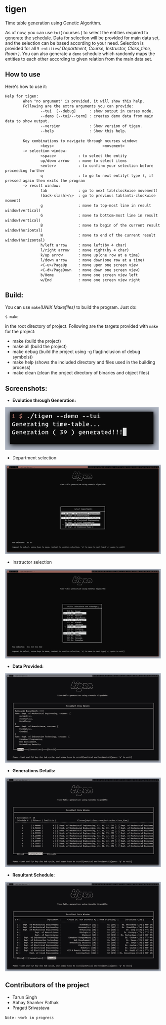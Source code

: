 # tigen

Time table generation using Genetic Algorithm.

As of now, you can use `tui`( ncurses ) to select the entities required to
generate the schedule. Data for selection will be provided for main data set,
and the selection can be based according to your need. Selection is provided
for all `5 entities`_( Department, Course, Instructor, Class_time, Room )_. You
can also generate a `demo` schedule which randomly maps the entities to
each other according to given relation from the main data set.

## How to use

Here's how to use it:

```
Help for tigen:
        When "no argument" is provided, it will show this help.
        Following are the extra arguments you can provide:
                --tui  [--debug]      : show output in curses mode.
                --demo [--tui/--term] : creates demo data from main data to show output.
                --version             : Show version of tigen.
                --help                : Show this help.

        Key combinations to navigate through ncurses window:
                <keys>                      <movement>
        -> selection window:
                <space>          : to select the entity
                up/down arrow    : move to select items
                <enter>          : to confirm your selection before proceeding further
                q                : to go to next entity( type ), if pressed again then exits the program
        -> result window:
                tab              : go to next tab(clockwise movement)
                (back-slash)<\>  : go to previous tab(anti-clockwise moment)
                g                : move to top-most line in result window(vertical)
                G                : move to bottom-most line in result window(vertical)
                B                : move to begin of the current result window(horiontal)
                W                : move to end of the current result window(horizontal)
                h/left arrow     : move left(by 4 char)
                l/right arrow    : move right(by 4 char)
                k/up arrow       : move up(one row at a time)
                l/down arrow     : move down(one row at a time)
                <C-u>/PageUp     : move upon one screen view
                <C-d>/PageDown   : move down one screen view)
                b/Home           : move one screen view left
                w/End            : move one screen view right
```


## Build:

You can use `make`_(UNIX Makefiles)_ to build the program. Just do:
```sh
$ make
```
in the root directory of project. Following are the targets provided with `make` for the project:
* make (build the project)
* make all (build the project)
* make debug (build the project using -g flag(inclusion of debug symbols))
* make help (shows the included directory and files used in the building process)
* make clean (clean the project directory of binaries and object files)

## Screenshots:

* **Evolution through Generation:**

![generating time-table](./sshots/updated_gen_count_mode.png)

* Department selection

![department_selection](./sshots/department_selection.png)

* Instructor selection

![instructor_selection](./sshots/instructor_selection.png)

* **Data Provided:**

![data window](./sshots/data_window.png)

* **Generations Details:**

![generation window](./sshots/generation_window.png)

* **Resultant Schedule:**

![result window](./sshots/resultant_window.png)


## Contributors of the project

* Tarun Singh
* Abhay Shanker Pathak
* Pragati Srivastava

`Note: work in progress`
